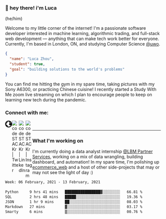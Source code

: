 ### :wave: hey there! i'm Luca

(he/him)

Welcome to my little corner of the internet! I'm a passionate software developer interested in machine learning, algorithmic trading, and full-stack web development &mdash; anything that can make tech work better for everyone. Currently, I'm based in London, ON, and studying Computer Science [@uwo](https://www.uwo.ca/).


```json
{
  "name": "Luca Zhou",
  "student": true,
  "goal": "building solutions to the world's problems"
}
```

You can find me hitting the gym in my spare time, taking pictures with my Sony A6300, or practicing Chinese cuisine! I recently started a Study With Me zoom live streaming on which I plan to encourage people to keep on learning new tech during the pandemic.

### Connect with me:

[<img align="left" alt="codeSTACKr.com" width="22px" src="https://raw.githubusercontent.com/iconic/open-iconic/master/svg/globe.svg" />][website]
[<img align="left" alt="codeSTACKr | Twitter" width="22px" src="https://cdn.jsdelivr.net/npm/simple-icons@v3/icons/twitter.svg" />][twitter]
[<img align="left" alt="codeSTACKr | LinkedIn" width="22px" src="https://cdn.jsdelivr.net/npm/simple-icons@v3/icons/linkedin.svg" />][linkedin]
[<img align="left" alt="codeSTACKr | Instagram" width="22px" src="https://cdn.jsdelivr.net/npm/simple-icons@v3/icons/instagram.svg" />][instagram]

[website]: http://www.lucazhou.ca/
[twitter]: https://twitter.com/LucaZhou9
[instagram]: https://www.instagram.com/lucazhou_/
[linkedin]: https://www.linkedin.com/in/lucazhou/

<br/>

---

### What I'm working on

I'm currently doing a data analyst internship [@LBM Partner Services](https://lbmpartnerservices.com/), working on a mix of data wrangling, building dashboard, and automation! In my spare time, I'm polishing up [ecommerce_web](https://github.com/chefZau/ecommerce_web) and a host of other side-projects that may or may not see the light of day :)

<!--START_SECTION:waka-->
```text
Week: 06 February, 2021 - 13 February, 2021

Python     9 hrs 41 mins   ████████████████▓░░░░░░░░   66.81 % 
SQL        2 hrs 48 mins   █████░░░░░░░░░░░░░░░░░░░░   19.36 % 
JSON       1 hr 9 mins     ██░░░░░░░░░░░░░░░░░░░░░░░   08.03 % 
Markdown   27 mins         ▓░░░░░░░░░░░░░░░░░░░░░░░░   03.17 % 
Smarty     6 mins          ▒░░░░░░░░░░░░░░░░░░░░░░░░   00.76 % 
```
<!--END_SECTION:waka-->
